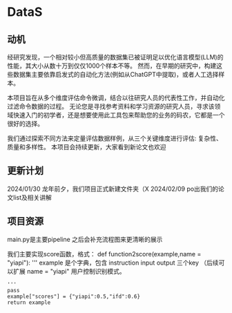 # DataS

## 动机
经研究发现，一个相对较小但高质量的数据集已被证明足以优化语言模型(LLM)的性能，其大小从数十万到仅仅1000个样本不等。
然而，在早期的研究中，构建这些数据集主要依靠启发式的自动化方法(例如从ChatGPT中提取)，或者人工选择样本。

本项目旨在从多个维度评估命令微调，结合以往研究人员的代表性工作，并自动化过滤命令数据的过程。
无论您是寻找参考资料和学习资源的研究人员，寻求该领域快速入门的初学者，还是想要使用此工具包来帮助您的业务的码农，它都是一个很好的选择。

我们通过探索不同方法来定量评估数据样例，从三个关键维度进行评估: 复杂性、质量和多样性。
本项目会持续更新，大家看到新论文也欢迎

## 更新计划
2024/01/30 龙年前夕，我们项目正式新建文件夹（X
2024/02/09 po出我们的论文list及相关讲解


## 项目资源
main.py是主要pipeline
之后会补充流程图来更清晰的展示

我们主要实现score函数，格式：
def function2score(example,name = "yiapi"):
    '''
    example 是个字典，包含 instruction input output 三个key    （后续可以扩展
    name = "yiapi"  用户控制识别模式。

    '''
    pass
    example["scores"] = {"yiapi":0.5,"ifd":0.6}
    return example
